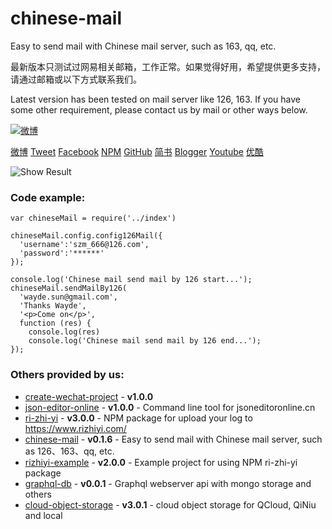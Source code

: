 # chinese-mail
Easy to send mail with Chinese mail server, such as 163, qq, etc.

最新版本只测试过网易相关邮箱，工作正常。如果觉得好用，希望提供更多支持，请通过邮箱或以下方式联系我们。

Latest version has been tested on mail server like 126, 163. If you have some other requirement, please contact us by mail or other ways below.


[![微博](https://img.shields.io/badge/%E5%BE%AE%E5%8D%9A-%E4%BB%B2%E8%B0%8B%E7%A7%91%E6%8A%80-brightgreen.svg)](http://weibo.com/zmtech)


[微博](http://weibo.com/zmtech)
[Tweet](https://twitter.com/szm_tech)
[Facebook](https://www.facebook.com/wayde.sun.3)
[NPM](https://www.npmjs.com/~sunzhongmou)
[GitHub](https://github.com/sunzhongmou)
[简书](http://www.jianshu.com/u/e41dcab0d8ce)
[Blogger](https://sunzhongmou.blogspot.tw/)
[Youtube](https://www.youtube.com/channel/UCtEfD4Ut7_0Btqx2Kw104VA)
[优酷](http://i.youku.com/ihakula?spm=a2hzp.8244740.0.0)

![Show Result](http://opzmk10r6.bkt.clouddn.com/result.png)

### Code example:

```
var chineseMail = require('../index')

chineseMail.config.config126Mail({
  'username':'szm_666@126.com',
  'password':'******'
});

console.log('Chinese mail send mail by 126 start...');
chineseMail.sendMailBy126(
  'wayde.sun@gmail.com',
  'Thanks Wayde',
  '<p>Come on</p>',
  function (res) {
    console.log(res)
    console.log('Chinese mail send mail by 126 end...');
});

```

### Others provided by us:

*   [create-wechat-project](/package/create-wechat-project) - **v1.0.0**
*   [json-editor-online](/package/json-editor-online) - **v1.0.0** - Command line tool for jsoneditoronline.cn
*   [ri-zhi-yi](/package/ri-zhi-yi) - **v3.0.0** - NPM package for upload your log to https://www.rizhiyi.com/
*   [chinese-mail](/package/chinese-mail) - **v0.1.6** - Easy to send mail with Chinese mail server, such as 126、163、qq, etc.
*   [rizhiyi-example](/package/rizhiyi-example) - **v2.0.0** - Example project for using NPM ri-zhi-yi package
*   [graphql-db](/package/graphql-db) - **v0.0.1** - Graphql webserver api with mongo storage and others
*   [cloud-object-storage](/package/cloud-object-storage) - **v3.0.1** - cloud object storage for QCloud, QiNiu and local